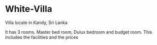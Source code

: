 # White-Villa

Villa locate in Kandy, Sri Lanka

It has 3 rooms. Master bed room, Dulux bedroom and budget room.
This includes the facilities and the prices

